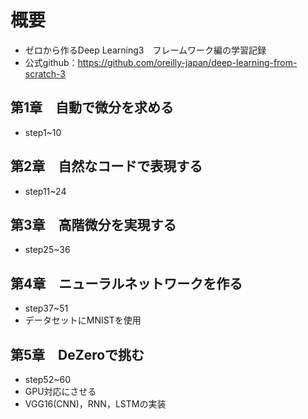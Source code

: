 # 概要
* ゼロから作るDeep Learning3　フレームワーク編の学習記録
* 公式github：https://github.com/oreilly-japan/deep-learning-from-scratch-3

## 第1章　自動で微分を求める
* step1~10

## 第2章　自然なコードで表現する
* step11~24

## 第3章　高階微分を実現する
* step25~36

## 第4章　ニューラルネットワークを作る
* step37~51
* データセットにMNISTを使用

## 第5章　DeZeroで挑む
* step52~60
* GPU対応にさせる
* VGG16(CNN)，RNN，LSTMの実装
